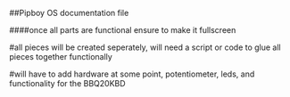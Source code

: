 ##Pipboy OS documentation file

####once all parts are functional ensure to make it fullscreen 

#all pieces will be created seperately, will need a script or code to glue all pieces together functionally

#will have to add hardware at some point, potentiometer, leds, and functionality for the BBQ20KBD